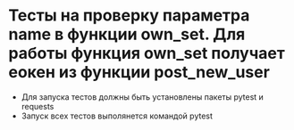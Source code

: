 ﻿# Тесты на проверку параметра name в функции own_set. Для работы функция own_set получает еокен из функции post_new_user
- Для запуска тестов должны быть установлены пакеты pytest и requests
- Запуск всех тестов выполянется командой pytest
